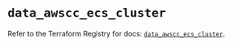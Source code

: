 # `data_awscc_ecs_cluster`

Refer to the Terraform Registry for docs: [`data_awscc_ecs_cluster`](https://registry.terraform.io/providers/hashicorp/awscc/0.70.0/docs/data-sources/ecs_cluster).
